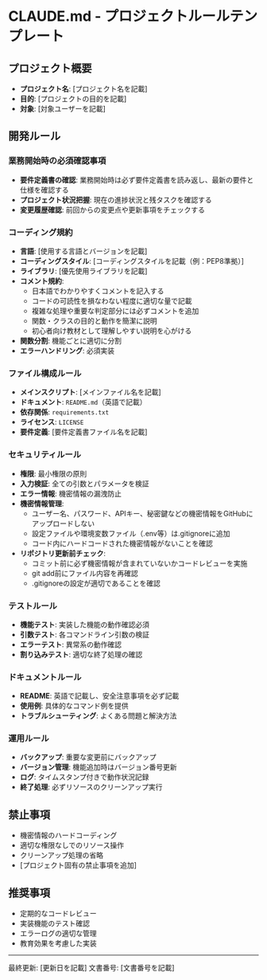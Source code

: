 # CLAUDE.md - プロジェクトルールテンプレート

## プロジェクト概要
- **プロジェクト名**: [プロジェクト名を記載]
- **目的**: [プロジェクトの目的を記載]
- **対象**: [対象ユーザーを記載]

## 開発ルール

### 業務開始時の必須確認事項
- **要件定義書の確認**: 業務開始時は必ず要件定義書を読み返し、最新の要件と仕様を確認する
- **プロジェクト状況把握**: 現在の進捗状況と残タスクを確認する
- **変更履歴確認**: 前回からの変更点や更新事項をチェックする

### コーディング規約
- **言語**: [使用する言語とバージョンを記載]
- **コーディングスタイル**: [コーディングスタイルを記載（例：PEP8準拠）]
- **ライブラリ**: [優先使用ライブラリを記載]
- **コメント規約**: 
  - 日本語でわかりやすくコメントを記入する
  - コードの可読性を損なわない程度に適切な量で記載
  - 複雑な処理や重要な判定部分には必ずコメントを追加
  - 関数・クラスの目的と動作を簡潔に説明
  - 初心者向け教材として理解しやすい説明を心がける
- **関数分割**: 機能ごとに適切に分割
- **エラーハンドリング**: 必須実装

### ファイル構成ルール
- **メインスクリプト**: [メインファイル名を記載]
- **ドキュメント**: `README.md`（英語で記載）
- **依存関係**: `requirements.txt`
- **ライセンス**: `LICENSE`
- **要件定義**: [要件定義書ファイル名を記載]

### セキュリティルール
- **権限**: 最小権限の原則
- **入力検証**: 全ての引数とパラメータを検証
- **エラー情報**: 機密情報の漏洩防止
- **機密情報管理**: 
  - ユーザー名、パスワード、APIキー、秘密鍵などの機密情報をGitHubにアップロードしない
  - 設定ファイルや環境変数ファイル（.env等）は.gitignoreに追加
  - コード内にハードコードされた機密情報がないことを確認
- **リポジトリ更新前チェック**: 
  - コミット前に必ず機密情報が含まれていないかコードレビューを実施
  - git add前にファイル内容を再確認
  - .gitignoreの設定が適切であることを確認

### テストルール
- **機能テスト**: 実装した機能の動作確認必須
- **引数テスト**: 各コマンドライン引数の検証
- **エラーテスト**: 異常系の動作確認
- **割り込みテスト**: 適切な終了処理の確認

### ドキュメントルール
- **README**: 英語で記載し、安全注意事項を必ず記載
- **使用例**: 具体的なコマンド例を提供
- **トラブルシューティング**: よくある問題と解決方法

### 運用ルール
- **バックアップ**: 重要な変更前にバックアップ
- **バージョン管理**: 機能追加時はバージョン番号更新
- **ログ**: タイムスタンプ付きで動作状況記録
- **終了処理**: 必ずリソースのクリーンアップ実行

## 禁止事項
- 機密情報のハードコーディング
- 適切な権限なしでのリソース操作
- クリーンアップ処理の省略
- [プロジェクト固有の禁止事項を追加]

## 推奨事項
- 定期的なコードレビュー
- 実装機能のテスト確認
- エラーログの適切な管理
- 教育効果を考慮した実装

---
最終更新: [更新日を記載]
文書番号: [文書番号を記載]